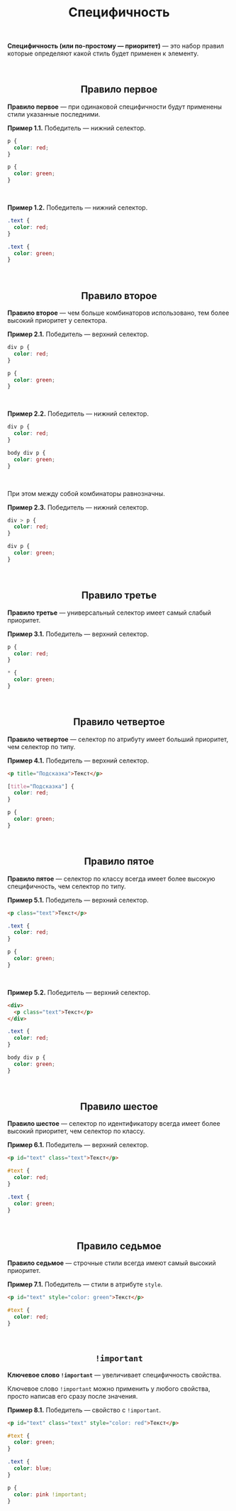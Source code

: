 <div align="center">

# Специфичность

</div>

<br />

**Специфичность (или по-простому — приоритет)** — это набор правил которые определяют какой стиль будет применен к элементу.



<br />

<div align="center">

## Правило первое

</div>

**Правило первое** — при одинаковой специфичности будут применены стили указанные последними.

**Пример 1.1.** Победитель — нижний селектор.
```css
p {
  color: red;
}

p {
  color: green;
}
```

<br />

**Пример 1.2.** Победитель — нижний селектор.
```css
.text {
  color: red;
}

.text {
  color: green;
}
```




<br />

<div align="center">

## Правило второе

</div>

**Правило второе** — чем больше комбинаторов использовано, тем более высокий приоритет у селектора.

**Пример 2.1.** Победитель — верхний селектор.
```css
div p {
  color: red;
}

p {
  color: green;
}
```

<br />

**Пример 2.2.** Победитель — нижний селектор.
```css
div p {
  color: red;
}

body div p {
  color: green;
}
```

<br />

При этом между собой комбинаторы равнозначны.

**Пример 2.3.** Победитель — нижний селектор.
```css
div > p {
  color: red;
}

div p {
  color: green;
}
```




<br />

<div align="center">

## Правило третье

</div>

**Правило третье** — универсальный селектор имеет самый слабый приоритет.

**Пример 3.1.** Победитель — верхний селектор.
```css
p {
  color: red;
}

* {
  color: green;
}
```



<br />

<div align="center">

## Правило четвертое

</div>

**Правило четвертое** — селектор по атрибуту имеет больший приоритет, чем селектор по типу.

**Пример 4.1.** Победитель — верхний селектор.
```html
<p title="Подсказка">Текст</p>
```
```css
[title="Подсказка"] {
  color: red;
}

p {
  color: green;
}
```



<br />

<div align="center">

## Правило пятое

</div>

**Правило пятое** — селектор по классу всегда имеет более высокую специфичность, чем селектор по типу.

**Пример 5.1.** Победитель — верхний селектор.
```html
<p class="text">Текст</p>
```

```css
.text {
  color: red;
}

p {
  color: green;
}
```

<br />

**Пример 5.2.** Победитель — верхний селектор.
```html
<div>
  <p class="text">Текст</p>
</div>
```

```css
.text {
  color: red;
}

body div p {
  color: green;
}
```



<br />

<div align="center">

## Правило шестое

</div>

**Правило шестое** — селектор по идентификатору всегда имеет более высокий приоритет, чем селектор по классу.

**Пример 6.1.** Победитель — верхний селектор.
```html
<p id="text" class="text">Текст</p>
```

```css
#text {
  color: red;
}

.text {
  color: green;
}
```




<br />

<div align="center">

## Правило седьмое

</div>

**Правило седьмое** — строчные стили всегда имеют самый высокий приоритет.

**Пример 7.1.** Победитель — стили в атрибуте `style`.
```html
<p id="text" style="color: green">Текст</p>
```

```css
#text {
  color: red;
}
```



<br />

<div align="center">

## `!important`

</div>

**Ключевое слово `!important`** — увеличивает специфичность свойства.

Ключевое слово `!important` можно применить у любого свойства, просто написав его сразу после значения.

**Пример 8.1.** Победитель — свойство с `!important`.
```html
<p id="text" class="text" style="color: red">Текст</p>
```

```css
#text {
  color: green;
}

.text {
  color: blue;
}

p {
  color: pink !important;
}
```



















